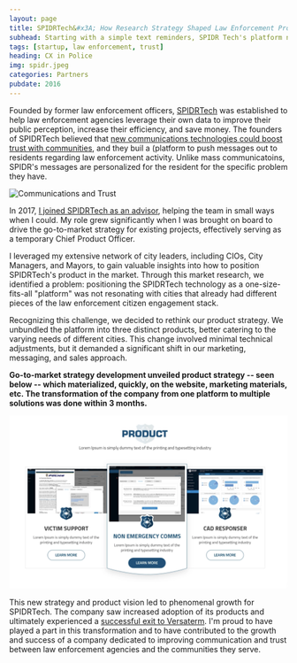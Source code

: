 ```yaml
---
layout: page
title: SPIDRTech&#x3A; How Research Strategy Shaped Law Enforcement Product
subhead: Starting with a simple text reminders, SPIDR Tech's platform now enables realtime communication and feedback between the community and government
tags: [startup, law enforcement, trust]
heading: CX in Police
img: spidr.jpeg
categories: Partners
pubdate: 2016
---
```

Founded by former law enforcement officers, <a href="https://spidrtech.com">SPIDRTech</a> was established to help law enforcement agencies leverage their own data to improve their public perception, increase their efficiency, and save money. The founders of SPIDRTech believed that <a href="https://abhinemani.com/blog/2021/04/14/responsive-public-safety-data-science/">new communications technologies could boost trust with communities</a>, and they buil a (platform to push messages out to residents regarding law enforcement activity. Unlike mass communicatoins, SPIDR's messages are personalized for the resident for the specific problem they have. 

![Communications and Trust](https://abhinemani.com/img/responsiveness.png)

In 2017, <a href="https://abhinemani.com/essays/2018/08/14/Push-vs-Pull-the-Opportunity-for-Automation-in-GovTech">I joined SPIDRTech as an advisor</a>, helping the team in small ways when I could. My role grew significantly when I was brought on board to drive the go-to-market strategy for existing projects, effectively serving as a temporary Chief Product Officer.

I leveraged my extensive network of city leaders, including CIOs, City Managers, and Mayors, to gain valuable insights into how to position SPIDRTech's product in the market. Through this market research, we identified a problem: positioning the SPIDRTech technology as a one-size-fits-all "platform" was not resonating with cities that already had different pieces of the law enforcement citizen engagement stack.

Recognizing this challenge, we decided to rethink our product strategy. We unbundled the platform into three distinct products, better catering to the varying needs of different cities. This change involved minimal technical adjustments, but it demanded a significant shift in our marketing, messaging, and sales approach.

**Go-to-market strategy development unveiled product strategy -- seen below -- which materialized, quickly, on the website, marketing materials, etc. The transformation of the company from one platform to multiple solutions was done within 3 months.**

![SPIDRTech Product Breakdown](/img/spidr-product.png)

This new strategy and product vision led to phenomenal growth for SPIDRTech. The company saw increased adoption of its products and ultimately experienced a <a href="https://www.govtech.com/biz/versaterm-buys-spidr-in-latest-emergency-response-tech-deal">successful exit to Versaterm</a>. I'm proud to have played a part in this transformation and to have contributed to the growth and success of a company dedicated to improving communication and trust between law enforcement agencies and the communities they serve.